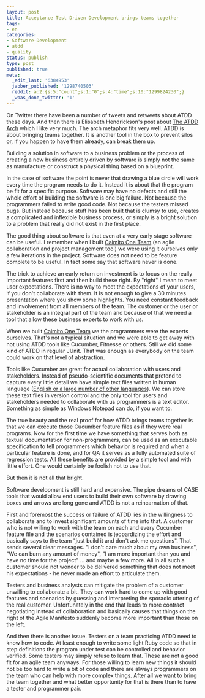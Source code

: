 ```yaml
---
layout: post
title: Acceptance Test Driven Development brings teams together
tags:
- en
categories:
- Software-Development
- atdd
- quality
status: publish
type: post
published: true
meta:
  _edit_last: '6384953'
  jabber_published: '1298740503'
  reddit: a:2:{s:5:"count";s:1:"0";s:4:"time";s:10:"1299824230";}
  _wpas_done_twitter: '1'
---
```

On Twitter there have been a number of tweets and retweets about ATDD these days. And then there is Elisabeth Hendrickson's post about <a href="http://testobsessed.com/2011/02/25/the-atdd-arch/">The ATDD Arch</a> which I like very much. The arch metaphor fits very well. ATDD is about bringing teams together. It is another tool in the box to prevent silos or, if you happen to have them already, can break them up.

Building a solution in software to a business problem or the process of creating a new business entirely driven by software is simply not the same as manufacture or construct a physical thing based on a blueprint.

In the case of software the point is never that drawing a blue circle will work every time the program needs to do it. Instead it is about that the program be fit for a specific purpose. Software may have no defects and still the whole effort of building the software is one big failure. Not because the programmers failed to write good code. Not because the testers missed bugs. But instead because stuff has been built that is clumsy to use, creates a complicated and inflexible business process, or simply is a bright solution to a problem that really did not exist in the first place.

The good thing about software is that even at a very early stage software can be useful. I remember when I built <a href="http://www.caimito.net">Caimito One Team</a> (an agile collaboration and project management tool) we were using it ourselves only a few iterations in the project. Software does not need to be feature complete to be useful. In fact some say that software never is done.

The trick to achieve an early return on investment is to focus on the really important features first and then build these right. By "right" I mean to meet user expectations. There is no way to meet the expectations of your users, if you don't collaborate with them. It is not enough to give a 30 minutes presentation where you show some highlights. You need constant feedback and involvement from all members of the team. The customer or the user or stakeholder is an integral part of the team and because of that we need a tool that allow these business experts to work with us.

When we built <a href="http://www.caimito.net">Caimito One Team</a> we the programmers were the experts ourselves. That's not a typical situation and we were able to get away with not using ATDD tools like Cucumber, Fitnesse or others. Still we did some kind of ATDD in regular JUnit. That was enough as everybody on the team could work on that level of abstraction.

Tools like Cucumber are great for actual collaboration with users and stakeholders. Instead of pseudo-scientific documents that pretend to capture every little detail we have simple text files written in human language (<a href="https://github.com/aslakhellesoy/cucumber/wiki/Spoken-languages">English or a large number of other languages</a>). We can store these text files in version control and the only tool for users and stakeholders needed to collaborate with us programmers is a text editor. Something as simple as Windows Notepad can do, if you want to.

The true beauty and the real proof for how ATDD brings teams together is that we can execute those Cucumber feature files as if they were real programs. Now for the first time we have something that serves both as textual documentation for non-programmers, can be used as an executable specification to tell programmers which behavior is required and when a particular feature is done, and for QA it serves as a fully automated suite of regression tests. All these benefits are provided by a simple tool and with little effort. One would certainly be foolish not to use that.

But then it is not all that bright.

Software development is still hard and expensive. The pipe dreams of CASE tools that would allow end users to build their own software by drawing boxes and arrows are long gone and ATDD is not a reincarnation of that.

First and foremost the success or failure of ATDD lies in the willingness to collaborate and to  invest significant amounts of time into that. A customer who is not willing to work with the team on each and every Cucumber feature file and the scenarios contained is jeopardizing the effort and basically says to the team "just build it and don't ask me questions". That sends several clear messages. "I don't care much about my own business", "We can burn any amount of money", "I am more important than you and have no time for the project" ... and maybe a few more. All in all such a customer should not wonder to be delivered something that does not meet his expectations - he never made an effort to articulate them.

Testers and business analysts can mitigate the problem of a customer unwilling to collaborate a bit. They can work hard to come up with good features and scenarios by guessing and interpreting the sporadic uttering of the real customer. Unfortunately in the end that leads to more contract negotiating instead of collaboration and basically causes that things on the right of the Agile Manifesto suddenly become more important than those on the left.

And then there is another issue. Testers on a team practicing ATDD need to know how to code. At least enough to write some light Ruby code so that in step definitions the program under test can be controlled and behavior verified. Some testers may simply refuse to learn that. These are not a good fit for an agile team anyways. For those willing to learn new things it should not be too hard to write a bit of code and there are always programmers on the team who can help with more complex things. After all we want to bring the team together and what better opportunity for that is there than to have a tester and programmer pair.
